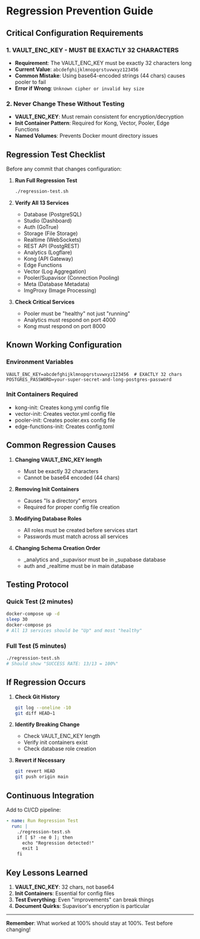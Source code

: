 # Regression Prevention Guide

## Critical Configuration Requirements

### 1. VAULT_ENC_KEY - MUST BE EXACTLY 32 CHARACTERS
- **Requirement**: The VAULT_ENC_KEY must be exactly 32 characters long
- **Current Value**: `abcdefghijklmnopqrstuvwxyz123456`
- **Common Mistake**: Using base64-encoded strings (44 chars) causes pooler to fail
- **Error if Wrong**: `Unknown cipher or invalid key size`

### 2. Never Change These Without Testing
- **VAULT_ENC_KEY**: Must remain consistent for encryption/decryption
- **Init Container Pattern**: Required for Kong, Vector, Pooler, Edge Functions
- **Named Volumes**: Prevents Docker mount directory issues

## Regression Test Checklist

Before any commit that changes configuration:

1. **Run Full Regression Test**
   ```bash
   ./regression-test.sh
   ```

2. **Verify All 13 Services**
   - Database (PostgreSQL)
   - Studio (Dashboard)  
   - Auth (GoTrue)
   - Storage (File Storage)
   - Realtime (WebSockets)
   - REST API (PostgREST)
   - Analytics (Logflare)
   - Kong (API Gateway)
   - Edge Functions
   - Vector (Log Aggregation)
   - Pooler/Supavisor (Connection Pooling)
   - Meta (Database Metadata)
   - ImgProxy (Image Processing)

3. **Check Critical Services**
   - Pooler must be "healthy" not just "running"
   - Analytics must respond on port 4000
   - Kong must respond on port 8000

## Known Working Configuration

### Environment Variables
```env
VAULT_ENC_KEY=abcdefghijklmnopqrstuvwxyz123456  # EXACTLY 32 chars
POSTGRES_PASSWORD=your-super-secret-and-long-postgres-password
```

### Init Containers Required
- kong-init: Creates kong.yml config file
- vector-init: Creates vector.yml config file  
- pooler-init: Creates pooler.exs config file
- edge-functions-init: Creates config.toml

## Common Regression Causes

1. **Changing VAULT_ENC_KEY length**
   - Must be exactly 32 characters
   - Cannot be base64 encoded (44 chars)

2. **Removing Init Containers**
   - Causes "Is a directory" errors
   - Required for proper config file creation

3. **Modifying Database Roles**
   - All roles must be created before services start
   - Passwords must match across all services

4. **Changing Schema Creation Order**
   - _analytics and _supavisor must be in _supabase database
   - auth and _realtime must be in main database

## Testing Protocol

### Quick Test (2 minutes)
```bash
docker-compose up -d
sleep 30
docker-compose ps
# All 13 services should be "Up" and most "healthy"
```

### Full Test (5 minutes)
```bash
./regression-test.sh
# Should show "SUCCESS RATE: 13/13 = 100%"
```

## If Regression Occurs

1. **Check Git History**
   ```bash
   git log --oneline -10
   git diff HEAD~1
   ```

2. **Identify Breaking Change**
   - Check VAULT_ENC_KEY length
   - Verify init containers exist
   - Check database role creation

3. **Revert if Necessary**
   ```bash
   git revert HEAD
   git push origin main
   ```

## Continuous Integration

Add to CI/CD pipeline:
```yaml
- name: Run Regression Test
  run: |
    ./regression-test.sh
    if [ $? -ne 0 ]; then
      echo "Regression detected!"
      exit 1
    fi
```

## Key Lessons Learned

1. **VAULT_ENC_KEY**: 32 chars, not base64
2. **Init Containers**: Essential for config files
3. **Test Everything**: Even "improvements" can break things
4. **Document Quirks**: Supavisor's encryption is particular

---

**Remember**: What worked at 100% should stay at 100%. Test before changing!